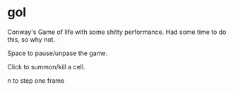 # gol
Conway's Game of life with some shitty performance.
Had some time to do this, so why not.

Space to pause/unpase the game.

Click to summon/kill a cell.

n to step one frame
